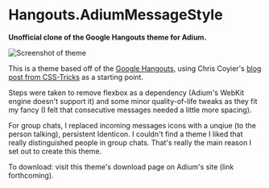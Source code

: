 Hangouts.AdiumMessageStyle
==========================

**Unofficial clone of the Google Hangouts theme for Adium.**

![Screenshot of theme](https://raw.github.com/CWSpear/hangouts-adium-message-style/master/img/incoming.png)

This is a theme based off of the [Google Hangouts](http://www.google.com/hangouts/), using Chris Coyier's [blog post from CSS-Tricks](http://css-tricks.com/replicating-google-hangouts-chat/) as a starting point.

Steps were taken to remove flexbox as a dependency (Adium's WebKit engine doesn't support it) and some minor quality-of-life tweaks as they fit my fancy (I felt that consecutive messages needed a little more spacing).

For group chats, I replaced incoming messages icons with a unqiue (to the person talking), persistent Identicon. I couldn't find a theme I liked that really distinguished people in group chats. That's really the main reason I set out to create this theme.

To download: visit this theme's download page on Adium's site (link forthcoming).